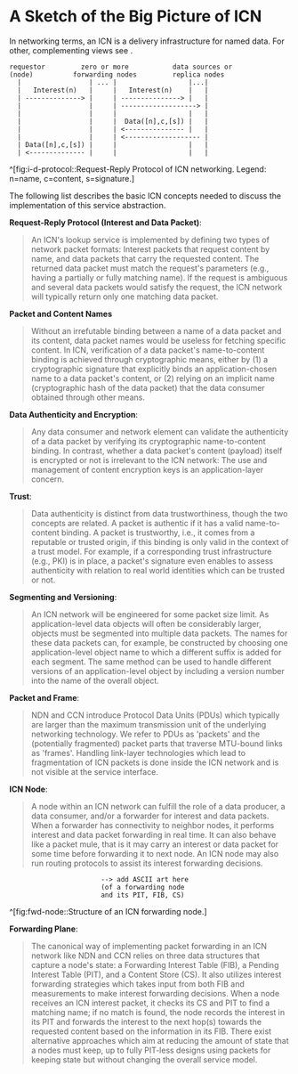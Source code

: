 # A Sketch of the Big Picture of ICN

In networking terms, an ICN is a delivery infrastructure for named data. For other, complementing views see <xref target="semantics-and-usage" />.

    requestor         zero or more           data sources or
    (node)          forwarding nodes         replica nodes
      |                 | ... |                  |...|
      |   Interest(n)   |     |   Interest(n)    |   |
      | --------------> |     | ---------------> |   |
      |                 |     | -------------------> |
      |                 |     |                  |   |
      |                 |     |  Data([n],c,[s]) |   |
      |                 |     | <--------------- |   |
      |                 |     | <------------------- |
      | Data([n],c,[s]) |     |                  |   |
      | <-------------- |     |                  |   |
^[fig:i-d-protocol::Request-Reply Protocol of ICN networking. Legend: n=name, c=content, s=signature.]

The following list describes the basic ICN concepts needed to discuss the implementation of this service abstraction.

**Request-Reply Protocol (Interest and Data Packet)**:

> An ICN's lookup service is implemented by defining two types of network packet formats: Interest packets that request content by name, and data packets that carry the requested content.  The returned data packet must match the request's parameters (e.g., having a partially or fully matching name). If the request is ambiguous and several data packets would satisfy the request, the ICN network will typically return only one matching data packet.

**Packet and Content Names**

> Without an irrefutable binding between a name of a data packet and its content, data packet names would be useless for fetching specific content. In ICN, verification of a data packet's name-to-content binding is achieved through cryptographic means, either by (1) a cryptographic signature that explicitly binds an application-chosen name to a data packet's content, or (2) relying on an implicit name (cryptographic hash of the data packet) that the data consumer obtained through other means.

**Data Authenticity and Encryption**:

> Any data consumer and network element can validate the authenticity of a data packet by verifying its cryptographic name-to-content binding.  In contrast, whether a data packet's content (payload) itself is encrypted or not is irrelevant to the ICN network: The use and management of content encryption keys is an application-layer concern.

**Trust**:

> Data authenticity is distinct from data trustworthiness, though the two concepts are related. A packet is authentic if it has a valid name-to-content binding. A packet is trustworthy, i.e., it comes from a reputable or trusted origin, if this binding is only valid in the context of a trust model. For example, if a corresponding trust infrastructure (e.g., PKI) is in place, a packet's signature even enables to assess authenticity with relation to real world identities which can be trusted or not.

**Segmenting and Versioning**:

> An ICN network will be engineered for some packet size limit. As application-level data objects will often be considerably larger, objects must be segmented into multiple data packets. The names for these data packets can, for example, be constructed by choosing one application-level object name to which a different suffix is added for each segment. The same method can be used to handle different versions of an application-level object by including a version number into the name of the overall object.

**Packet and Frame**:

> NDN and CCN introduce Protocol Data Units (PDUs) which typically are larger than the maximum transmission unit of the underlying networking technology. We refer to PDUs as 'packets' and the (potentially fragmented) packet parts that traverse MTU-bound links as 'frames'.  Handling link-layer technologies which lead to fragmentation of ICN packets is done inside the ICN network and is not visible at the service interface.

**ICN Node**:

> A node within an ICN network can fulfill the role of a data producer, a data consumer, and/or a forwarder for interest and data packets. When a forwarder has connectivity to neighbor nodes, it performs interest and data packet forwarding in real time. It can also behave like a packet mule, that is it may carry an interest or data packet for some time before forwarding it to next node. An ICN node may also run routing protocols to assist its interest forwarding decisions.

                           --> add ASCII art here
                           (of a forwarding node
                           and its PIT, FIB, CS)
^[fig:fwd-node::Structure of an ICN forwarding node.]

**Forwarding Plane**:

> The canonical way of implementing packet forwarding in an ICN network like NDN and CCN relies on three data structures that capture a node's state: a Forwarding Interest Table (FIB), a Pending Interest Table (PIT), and a Content Store (CS). It also utilizes interest forwarding strategies which takes input from both FIB and measurements to make interest forwarding decisions. When a node receives an ICN interest packet, it checks its CS and PIT to find a matching name; if no match is found, the node records the interest in its PIT and forwards the interest to the next hop(s) towards the requested content based on the information in its FIB. There exist alternative approaches which aim at reducing the amount of state that a nodes must keep, up to fully PIT-less designs using packets for keeping state but without changing the overall service model.
